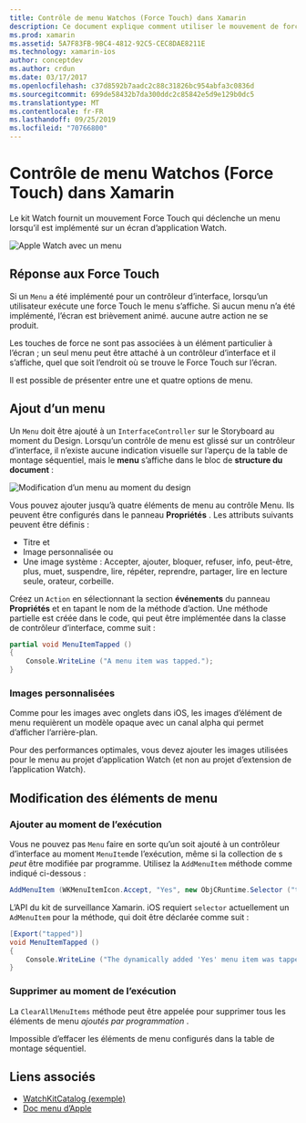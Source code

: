 ```yaml
---
title: Contrôle de menu Watchos (Force Touch) dans Xamarin
description: Ce document explique comment utiliser le mouvement de force tactile Watchos dans Xamarin. Il explique comment répondre à une pression tactile, comment ajouter un menu et comment modifier les éléments de menu.
ms.prod: xamarin
ms.assetid: 5A7F83FB-9BC4-4812-92C5-CEC8DAE8211E
ms.technology: xamarin-ios
author: conceptdev
ms.author: crdun
ms.date: 03/17/2017
ms.openlocfilehash: c37d8592b7aadc2c88c31826bc954abfa3c0836d
ms.sourcegitcommit: 699de58432b7da300ddc2c85842e5d9e129b0dc5
ms.translationtype: MT
ms.contentlocale: fr-FR
ms.lasthandoff: 09/25/2019
ms.locfileid: "70766800"
---
```

# <a name="watchos-menu-control-force-touch-in-xamarin"></a>Contrôle de menu Watchos (Force Touch) dans Xamarin

Le kit Watch fournit un mouvement Force Touch qui déclenche un menu lorsqu’il est implémenté sur un écran d’application Watch.

![](menu-images/menu.png "Apple Watch avec un menu")
<!-- watch image courtesy of http://infinitapps.com/bezel/ -->

## <a name="responding-to-force-touch"></a>Réponse aux Force Touch

Si un `Menu` a été implémenté pour un contrôleur d’interface, lorsqu’un utilisateur exécute une force Touch le menu s’affiche. Si aucun menu n’a été implémenté, l’écran est brièvement animé. aucune autre action ne se produit.

Les touches de force ne sont pas associées à un élément particulier à l’écran ; un seul menu peut être attaché à un contrôleur d’interface et il s’affiche, quel que soit l’endroit où se trouve le Force Touch sur l’écran.

Il est possible de présenter entre une et quatre options de menu.

## <a name="adding-a-menu"></a>Ajout d’un menu

Un `Menu` doit être ajouté à un `InterfaceController` sur le Storyboard au moment du Design. Lorsqu’un contrôle de menu est glissé sur un contrôleur d’interface, il n’existe aucune indication visuelle sur l’aperçu de la table de montage séquentiel, mais le **menu** s’affiche dans le bloc de **structure du document** :

![](menu-images/menu-action.png "Modification d’un menu au moment du design")

Vous pouvez ajouter jusqu’à quatre éléments de menu au contrôle Menu. Ils peuvent être configurés dans le panneau **Propriétés** . Les attributs suivants peuvent être définis :

- Titre et
- Image personnalisée ou
- Une image système : Accepter, ajouter, bloquer, refuser, info, peut-être, plus, muet, suspendre, lire, répéter, reprendre, partager, lire en lecture seule, orateur, corbeille.

Créez un `Action` en sélectionnant la section **événements** du panneau **Propriétés** et en tapant le nom de la méthode d’action. Une méthode partielle est créée dans le code, qui peut être implémentée dans la classe de contrôleur d’interface, comme suit :

```csharp
partial void MenuItemTapped ()
{
    Console.WriteLine ("A menu item was tapped.");
}
```

### <a name="custom-images"></a>Images personnalisées

Comme pour les images avec onglets dans iOS, les images d’élément de menu requièrent un modèle opaque avec un canal alpha qui permet d’afficher l’arrière-plan.

Pour des performances optimales, vous devez ajouter les images utilisées pour le menu au projet d’application Watch (et non au projet d’extension de l’application Watch).

## <a name="changing-the-menu-items"></a>Modification des éléments de menu

<!--
### Design Time Items

Menu items added the storyboard can be shown and hidden programmatically.
-->

### <a name="adding-at-runtime"></a>Ajouter au moment de l’exécution

Vous ne pouvez pas `Menu` faire en sorte qu’un soit ajouté à un contrôleur d’interface au moment `MenuItem`de l’exécution, même si la collection de s *peut* être modifiée par programme.
Utilisez la `AddMenuItem` méthode comme indiqué ci-dessous :

```csharp
AddMenuItem (WKMenuItemIcon.Accept, "Yes", new ObjCRuntime.Selector ("tapped"));
```

L’API du kit de surveillance Xamarin. iOS requiert `selector` actuellement un `AdMenuItem` pour la méthode, qui doit être déclarée comme suit :

```csharp
[Export("tapped")]
void MenuItemTapped ()
{
    Console.WriteLine ("The dynamically added 'Yes' menu item was tapped.");
}
```

### <a name="removing-at-runtime"></a>Supprimer au moment de l’exécution

La `ClearAllMenuItems` méthode peut être appelée pour supprimer tous les éléments de menu *ajoutés par programmation* .

Impossible d’effacer les éléments de menu configurés dans la table de montage séquentiel.

## <a name="related-links"></a>Liens associés

- [WatchKitCatalog (exemple)](https://docs.microsoft.com/samples/xamarin/ios-samples/watchos-watchkitcatalog)
- [Doc menu d’Apple](https://developer.apple.com/library/prerelease/ios/documentation/General/Conceptual/WatchKitProgrammingGuide/Menus.html)
